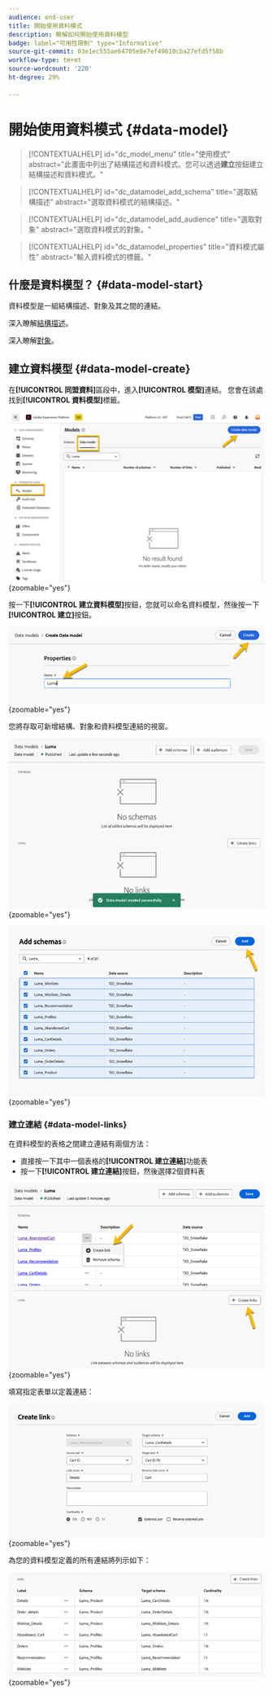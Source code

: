 ```yaml
---
audience: end-user
title: 開始使用資料模式
description: 瞭解如何開始使用資料模型
badge: label="可用性限制" type="Informative"
source-git-commit: 03e1ec555ae64705e8e7ef49610cba27efd5f58b
workflow-type: tm+mt
source-wordcount: '220'
ht-degree: 29%

---
```


# 開始使用資料模式 {#data-model}


>[!CONTEXTUALHELP]
>id="dc_model_menu"
>title="使用模式"
>abstract="此畫面中列出了結構描述和資料模式。您可以透過&#x200B;**建立**&#x200B;按鈕建立結構描述和資料模式。"

>[!CONTEXTUALHELP]
>id="dc_datamodel_add_schema"
>title="選取結構描述"
>abstract="選取資料模式的結構描述。"


>[!CONTEXTUALHELP]
>id="dc_datamodel_add_audience"
>title="選取對象"
>abstract="選取資料模式的對象。"

>[!CONTEXTUALHELP]
>id="dc_datamodel_properties"
>title="資料模式屬性"
>abstract="輸入資料模式的標籤。"


## 什麼是資料模型？ {#data-model-start}

資料模型是一組結構描述、對象及其之間的連結。

深入瞭解[結構描述](../customer/schemas.md#schema-start)。

深入瞭解[對象](../start/audiences.md)。

## 建立資料模型 {#data-model-create}

在&#x200B;**[!UICONTROL 同盟資料]**&#x200B;區段中，進入&#x200B;**[!UICONTROL 模型]**&#x200B;連結。 您會在該處找到&#x200B;**[!UICONTROL 資料模型]**&#x200B;標籤。

![](assets/datamodel_create.png){zoomable="yes"}

按一下&#x200B;**[!UICONTROL 建立資料模型]**&#x200B;按鈕，您就可以命名資料模型，然後按一下&#x200B;**[!UICONTROL 建立]**&#x200B;按鈕。

![](assets/datamodel_name.png){zoomable="yes"}

您將存取可新增結構、對象和資料模型連結的視窗。

![](assets/datamodel_created.png){zoomable="yes"}

![](assets/datamodel_schemas.png){zoomable="yes"}

### 建立連結 {#data-model-links}

在資料模型的表格之間建立連結有兩個方法：
- 直接按一下其中一個表格的&#x200B;**[!UICONTROL 建立連結]**&#x200B;功能表
- 按一下&#x200B;**[!UICONTROL 建立連結]**&#x200B;按鈕，然後選擇2個資料表

![](assets/datamodel_createlinks.png){zoomable="yes"}

填寫指定表單以定義連結：

![](assets/datamodel_link.png){zoomable="yes"}

為您的資料模型定義的所有連結將列示如下：

![](assets/datamodel_alllinks.png){zoomable="yes"}
